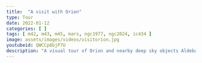 ```yaml
---
title:  "A visit with Orion"
type: Tour
date: 2022-01-12
categories: [ ]
tags: [ m42, m43, m45, mars, ngc1977, ngc2024, ic434 ]
image: assets/images/videos/visitorion.jpg
youtubeid: QWCCp8bjP7U
description: "A visual tour of Orion and nearby deep sky objects Aldebaran, Mars, and the Pleiades. From 12mm wide field shots of the night sky to 1645mm ultra close-ups of nebulae, this journey ties some of my favorite images together and shows just how interconnected objects in space can be. Includes shots of M42: the Great Orion Nebula, M43: de Mairan's Nebula, NGC1977 The Running Man Nebula, NGC2024 The Flame Nebula, NGC2023, IC434 The Horsehead Nebula, M45: The Pleiades, Mars, Aldebaran, Betelgeuse and Rigel."
---
```

